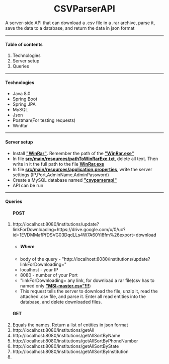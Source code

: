  <h1 align="center">CSVParserAPI</h1>

A server-side API that can download a .csv file in a .rar archive, parse it, 
save the data to a database, and return the data in json format
__________________________

<h4>Table of contents</h4>
<ol>
    <li>Technologies</li>
    <li>Server setup</li>
    <li>Queries</li>
</ol>

__________________________
<h4>Technologies</h4>
<ul>
    <li>Java 8.0</li>
    <li>Spring Boot</li>
    <li>Spring JPA</li>
    <li>MySQL</li>
    <li>Json</li>
    <li>Postman(For testing requests)</li>
    <li>WinRar</li>
</ul>
<b><u></u></b>

_____________________________

<h4>Server setup</h4>
<ul>
    <li>Install <b><u>"WinRar"</u></b>. Remember the path of the <b><u>"WinRar.exe"</u></b></li>
    <li>In file <b><u>src/main/resources/pathToWinRarExe.txt</u></b>, delete all text. 
Then write in it the full path to the file <b><u>WinRar.exe</u></b></li>
    <li>In file <b><u>src/main/resources/application.properties</u></b>, write the server settings
(IP,Port,AdminName,AdminPassword)</li>
    <li>Сreate a MySQL database named <b><u>"csvparserapi"</u></b></li>
    <li>API can be run</li>
</ul>

____________________
<h4>Queries</h4>
<ol>
    <h4>POST</h4>
    <li>http://localhost:8080/institutions/update?linkForDownloading=https://drive.google.com/u/0/uc?id=1EVDMMafPfDSVG03DqdLLs4W7A60Yi8fm%26export=download
<ul>
    <li><h5>Where</h5></li>
    <li>body of the query - "http://localhost:8080/institutions/update?linkForDownloading="</li>
    <li>localhost - your IP</li>
    <li>8080 - number of your Port</li>
    <li>"linkForDownloading= any link, for download a rar file(csv has to named only <b><u>"MSI-master.csv"!!!</u></b>)</li>
    <li>This request tells the server to download the file, unzip it, read the attached .csv file, and parse it. Enter all read entities into the database, and delete downloaded files.</li>
</ul>
    <h4>GET</h4>
    <li>Equals the names. Return a list of entities in json format</li>
    <li>http://localhost:8080/institutions/getAll</li>
    <li>http://localhost:8080/institutions/getAllSortByName</li>
    <li>http://localhost:8080/institutions/getAllSortByPhoneNumber</li>
    <li>http://localhost:8080/institutions/getAllSortByState</li> 
    <li>http://localhost:8080/institutions/getAllSortByInstitution</li>
    <li></li>
</ol>
